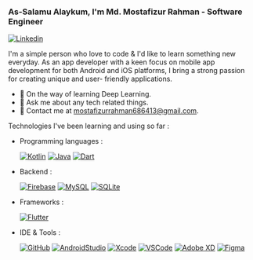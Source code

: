 ### As-Salamu Alaykum, I'm Md. Mostafizur Rahman - Software Engineer

[![Linkedin](https://img.shields.io/badge/Linkedin-%230077B5.svg?logo=linkedin&logoColor=white&link=https://https://www.linkedin.com/in/mostafizur-rahman-a7b261181)](https://www.linkedin.com/in/mostafizur-rahman-a7b261181/)


I'm a simple person who love to code & I'd like to learn something new everyday. 
As an app developer with a keen focus on mobile app development for both Android and iOS platforms, 
I bring a strong passion for creating unique and user- friendly applications.

- 🌱 On the way of learning Deep Learning.
- 💬 Ask me about any tech related things.
- 💌 Contact me at [mostafizurrahman686413@gmail.com](mailto:mostafizurrahman686413@gmail.com).

Technologies I've been learning and using so far :
- Programming languages :<br>

  [![Kotlin](https://img.shields.io/badge/Kotlin-%237F52FF.svg?logo=kotlin&logoColor=white)](#)
[![Java](https://img.shields.io/badge/Java-%23ED8B00.svg?logo=openjdk&logoColor=white)](#)
[![Dart](https://img.shields.io/badge/Dart-%230175C2.svg?logo=dart&logoColor=white)](#)


- Backend : <br>

  [![Firebase](https://img.shields.io/badge/Firebase-039BE5?logo=Firebase&logoColor=white)](#)
  [![MySQL](https://img.shields.io/badge/MySQL-4479A1?logo=mysql&logoColor=fff)](#)
  [![SQLite](https://img.shields.io/badge/SQLite-%2307405e.svg?logo=sqlite&logoColor=white)](#)
- Frameworks : <br>

    [![Flutter](https://img.shields.io/badge/Flutter-02569B?logo=flutter&logoColor=fff)](#)
 
- IDE & Tools :<br>

  [![GitHub](https://img.shields.io/badge/GitHub-%23121011.svg?logo=github&logoColor=white)](#)
  [![AndroidStudio](https://img.shields.io/badge/Android-3DDC84?logo=android&logoColor=white)](#)
  [![Xcode](https://img.shields.io/badge/Xcode-007ACC?logo=Xcode&logoColor=white)](#)
  [![VSCode](http://img.shields.io/badge/-VSCode-eee?style=flat-square&logo=visualStudio&logoColor=F05032)](#)
  [![Adobe XD](https://img.shields.io/badge/Adobe%20XD-470137?logo=Adobe%20XD&logoColor=#FF61F6)](#)
  [![Figma](https://img.shields.io/badge/Figma-F24E1E?logo=figma&logoColor=white)](#)
  
